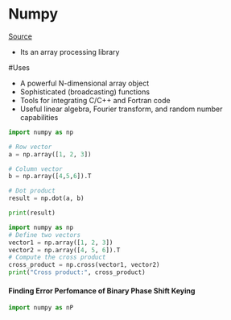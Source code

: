 # Numpy


[Source](https://www.geeksforgeeks.org/introduction-to-numpy/?ref=lbp)
- Its an array processing library

#Uses
- A powerful N-dimensional array object
- Sophisticated (broadcasting) functions
- Tools for integrating C/C++ and Fortran code
- Useful linear algebra, Fourier transform, and random number capabilities

```python
import numpy as np

# Row vector
a = np.array([1, 2, 3])

# Column vector
b = np.array([4,5,6]).T

# Dot product
result = np.dot(a, b)

print(result)

```
```python
import numpy as np 
# Define two vectors 
vector1 = np.array([1, 2, 3]) 
vector2 = np.array([4, 5, 6]).T 
# Compute the cross product 
cross_product = np.cross(vector1, vector2) 
print("Cross product:", cross_product)
```

#### Finding Error Perfomance of Binary Phase Shift Keying

```python
import numpy as nP
```